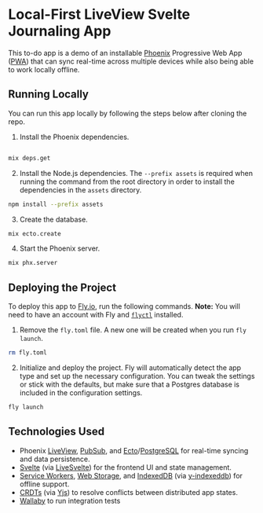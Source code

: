 # Local-First LiveView Svelte Journaling App

This to-do app is a demo of an installable [Phoenix](https://www.phoenixframework.org/)
Progressive Web App ([PWA](https://developer.mozilla.org/en-US/docs/Web/Progressive_web_apps))
that can sync real-time across multiple devices while also being able to work locally offline.

## Running Locally

You can run this app locally by following the steps below after cloning the repo.

1. Install the Phoenix dependencies.

```sh

mix deps.get
```

2. Install the Node.js dependencies. The `--prefix assets` is required when running
the command from the root directory in order to install the dependencies in the
`assets` directory.

```sh
npm install --prefix assets
```

3. Create the database.

```sh
mix ecto.create
```

4. Start the Phoenix server.

```sh
mix phx.server
```

## Deploying the Project

To deploy this app to [Fly.io](https://fly.io/), run the following commands.
**Note:** You will need to have an account with Fly and
[`flyctl`](https://fly.io/docs/hands-on/install-flyctl/) installed.

1. Remove the `fly.toml` file. A new one will be created when you run `fly launch`.

```sh
rm fly.toml
```

2. Initialize and deploy the project. Fly will automatically detect the app type
and set up the necessary configuration. You can tweak the settings or stick with
the defaults, but make sure that a Postgres database is included in the
configuration settings.

```sh
fly launch
```

## Technologies Used

- Phoenix [LiveView](https://github.com/phoenixframework/phoenix_live_view),
  [PubSub](https://hexdocs.pm/phoenix/channels.html#pubsub), and
  [Ecto](https://github.com/elixir-ecto/ecto/tree/v3.11.1)/[PostgreSQL](https://www.postgresql.org/)
  for real-time syncing and data persistence.
- [Svelte](https://svelte.dev/) (via [LiveSvelte](https://github.com/woutdp/live_svelte))
  for the frontend UI and state management.
- [Service Workers](https://developer.mozilla.org/en-US/docs/Web/API/Service_Worker_API),
  [Web Storage](https://developer.mozilla.org/en-US/docs/Web/API/Web_Storage_API), and
  [IndexedDB](https://developer.mozilla.org/en-US/docs/Web/API/IndexedDB_API)
  (via [y-indexeddb](https://github.com/yjs/y-indexeddb)) for offline support.
- [CRDTs](https://crdt.tech/) (via [Yjs](https://github.com/yjs/yjs)) to resolve conflicts between
  distributed app states.
- [Wallaby](https://github.com/elixir-wallaby/wallaby) to run integration tests
